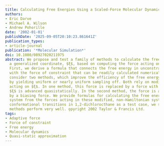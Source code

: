 ```yaml
---
title: Calculating Free Energies Using a Scaled-Force Molecular Dynamics Algorithm
authors:
- Eric Darve
- Michael A. Wilson
- Andrew Pohorille
date: '2002-01-01'
publishDate: '2025-09-05T20:10:23.861641Z'
publication_types:
- article-journal
publication: '*Molecular Simulation*'
doi: 10.1080/08927020211975
abstract: We propose and test a family of methods to calculate the free energy along
  a generalized coordinate, $ξ$, based on computing the force acting on this coordinate.
  First, we derive a formula that connects the free energy in unconstrained simulations
  with the force of constraint that can be readily calculated numerically. Then, we
  consider two methods, which improve the efficiency of the free energy calculation
  by yielding uniform or nearly uniform sampling off. Both rely on modifying the force
  acting on $ξ$. In one method, this force is replaced by a force with zero mean and
  $ξ$ is advanced quasistatically. In the second method, the force is augmented adaptively
  by a biasing force. We provide formulas for calculating the free energy of the unmodified
  system from the forces acting in these modified, non-Hamiltonian systems. Using
  conformational transitions in 1,2-dichlorocthane as a test case, we show that both
  methods perform very well. o̧pyright 2002 Taylor & Francis Ltd.
tags:
- Adaptive force
- Force of constraint
- Free energy
- Molecular dynamics
- Quasi-static approximation
---
```

